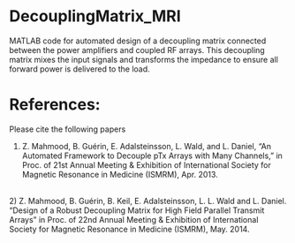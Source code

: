 # DecouplingMatrix_MRI

MATLAB code for automated design of a decoupling matrix connected between the power amplifiers and coupled RF arrays. This decoupling matrix mixes the input signals and transforms the impedance to ensure all forward power is delivered to the load.

# References: 
Please cite the following papers 
<br />
1) Z. Mahmood, B. Guérin, E. Adalsteinsson, L. Wald, and L. Daniel, “An Automated Framework to Decouple pTx Arrays with Many Channels,” in Proc. of 21st Annual Meeting & Exhibition of International Society for Magnetic Resonance in Medicine (ISMRM), Apr. 2013.
<br />
2) Z. Mahmood, B. Guérin, B. Keil, E. Adalsteinsson, L. L. Wald and L. Daniel. “Design of a Robust Decoupling Matrix for High Field Parallel Transmit Arrays” in Proc. of 22nd Annual Meeting & Exhibition of International Society for Magnetic Resonance in Medicine (ISMRM), May. 2014.
